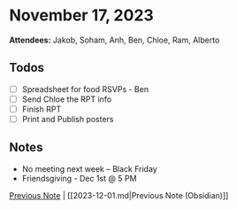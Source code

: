 # November 17, 2023

**Attendees:** Jakob, Soham, Anh, Ben, Chloe, Ram, Alberto

## Todos

- [ ] Spreadsheet for food RSVPs - Ben
- [ ] Send Chloe the RPT info
- [ ] Finish RPT
- [ ] Print and Publish posters

## Notes

- No meeting next week – Black Friday
- Friendsgiving - Dec 1st @ 5 PM

[Previous Note](2023\12\2023-12-01.md) | [[2023-12-01.md|Previous Note (Obsidian)]]